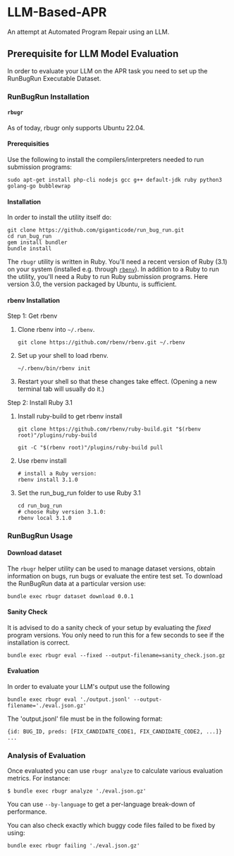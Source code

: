 # LLM-Based-APR
An attempt at Automated Program Repair using an LLM.

## Prerequisite for LLM Model Evaluation
In order to evaluate your LLM on the APR task you need to set up the RunBugRun Executable Dataset.

### RunBugRun Installation

#### `rbugr`

As of today, rbugr only supports Ubuntu 22.04.

#### Prerequisities
Use the following to install the compilers/interpreters needed to run submission programs:
```
sudo apt-get install php-cli nodejs gcc g++ default-jdk ruby python3 golang-go bubblewrap
```

#### Installation
In order to install the utility itself do:
```
git clone https://github.com/giganticode/run_bug_run.git
cd run_bug_run
gem install bundler
bundle install
```

The `rbugr` utility is written in Ruby.
You'll need a recent version of Ruby (3.1) on your system (installed e.g. through [`rbenv`](https://github.com/rbenv/rbenv)).
In addition to a Ruby to run the utility, you'll need a Ruby to run Ruby submission programs. Here version 3.0, the version packaged by Ubuntu, is sufficient.

#### rbenv Installation
Step 1: Get rbenv

   1. Clone rbenv into `~/.rbenv`.
  
       ```
       git clone https://github.com/rbenv/rbenv.git ~/.rbenv
       ```
  
  2. Set up your shell to load rbenv.
  
      ```
      ~/.rbenv/bin/rbenv init
      ```
  
  3. Restart your shell so that these changes take effect. (Opening a new terminal tab will usually do it.)

Step 2: Install Ruby 3.1

  1. Install ruby-build to get rbenv install
     
       ```
       git clone https://github.com/rbenv/ruby-build.git "$(rbenv root)"/plugins/ruby-build
       ```
       ```
       git -C "$(rbenv root)"/plugins/ruby-build pull
       ```
  
  2. Use rbenv install
     
       ```
       # install a Ruby version:
       rbenv install 3.1.0
       ```
  
  3. Set the run_bug_run folder to use Ruby 3.1
     
       ```
       cd run_bug_run
       # choose Ruby version 3.1.0:
       rbenv local 3.1.0
       ```

### RunBugRun Usage

#### Download dataset

The `rbugr` helper utility can be used to manage dataset versions, obtain information on bugs, run bugs or evaluate the entire test set. 
To download the RunBugRun data at a particular version use:

```
bundle exec rbugr dataset download 0.0.1
```

#### Sanity Check

It is advised to do a sanity check of your setup by evaluating the *fixed* program versions. You only need to run this for a few seconds to see if the installation is correct.
```
bundle exec rbugr eval --fixed --output-filename=sanity_check.json.gz
```

#### Evaluation

In order to evaluate your LLM's output use the following

`bundle exec rbugr eval './output.jsonl' --output-filename='./eval.json.gz'`

The 'output.jsonl' file must be in the following format:

```
{id: BUG_ID, preds: [FIX_CANDIDATE_CODE1, FIX_CANDIDATE_CODE2, ...]}
...
```

### Analysis of Evaluation

Once evaluated you can use `rbugr analyze` to calculate various evaluation metrics.
For instance:
```
$ bundle exec rbugr analyze './eval.json.gz'
```
You can use `--by-language` to get a per-language break-down of performance.

You can also check exactly which buggy code files failed to be fixed by using:
```
bundle exec rbugr failing './eval.json.gz'
```
